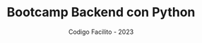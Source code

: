 ---
title: 'Bootcamp Backend con Python'
subtitle: 'Codigo Facilito - 2023'
image:
    url: "https://res.cloudinary.com/dwczjy8e4/image/upload/v1695153462/portfolio/cfacilito_ddr2ff.svg"
    alt: 'Cody, mascota de Codigo Facilito'
description : 'Diseño y normalización de base de datos | Flask | Django | Servicios web con Django REST | Pruebas unitarias | Integracion con AWS | Despliegue en servidor remoto | Automatización de tareas.'
---
